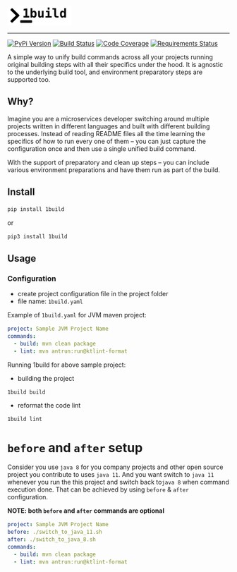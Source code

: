 ![Logo](docs/assets/1build-logo.png)

---

[![PyPi Version](https://img.shields.io/pypi/v/1build.svg)](https://pypi.org/project/1build/)
[![Build Status](https://travis-ci.org/gopinath-langote/1build.svg?branch=master)](https://travis-ci.org/gopinath-langote/1build)
[![Code Coverage](https://img.shields.io/codecov/c/gh/gopinath-langote/1build.svg)](https://codecov.io/gh/gopinath-langote/1build)
[![Requirements Status](https://requires.io/github/gopinath-langote/1build/requirements.svg?branch=master)](https://requires.io/github/gopinath-langote/1build/requirements/?branch=master)

A simple way to unify build commands across all your projects running original building steps with all their specifics under the hood. It is agnostic to the underlying build tool, and environment preparatory steps are supported too.

## Why?

Imagine you are a microservices developer switching around multiple projects written in different languages and built with different building processes. Instead of reading README files all the time learning the specifics of how to run every one of them – you can just capture the configuration once and then use a single unified build command. 

With the support of preparatory and clean up steps – you can include various environment preparations and have them run as part of the build.

## Install

```bash
pip install 1build
```

or

```bash
pip3 install 1build
```

## Usage

### Configuration

- сreate project configuration file in the project folder
- file name: `1build.yaml`

Example of `1build.yaml` for JVM maven project:
```yaml
project: Sample JVM Project Name
commands:
  - build: mvn clean package
  - lint: mvn antrun:run@ktlint-format
```

Running 1build for above sample project:

- building the project
```bash
1build build
```

- reformat the code lint
```bash
1build lint
```

# `before` and `after` setup
Consider you use `java 8` for you company projects and other open source project you contribute to uses `java 11`.
And you want switch to `java 11` whenever you run the this project and switch back to`java 8` when command execution done.
That can be achieved by using `before` & `after` configuration. 

**NOTE: both `before` and `after` commands are optional**

```yaml
project: Sample JVM Project Name
before: ./switch_to_java_11.sh
after: ./switch_to_java_8.sh
commands:
  - build: mvn clean package
  - lint: mvn antrun:run@ktlint-format
```
 